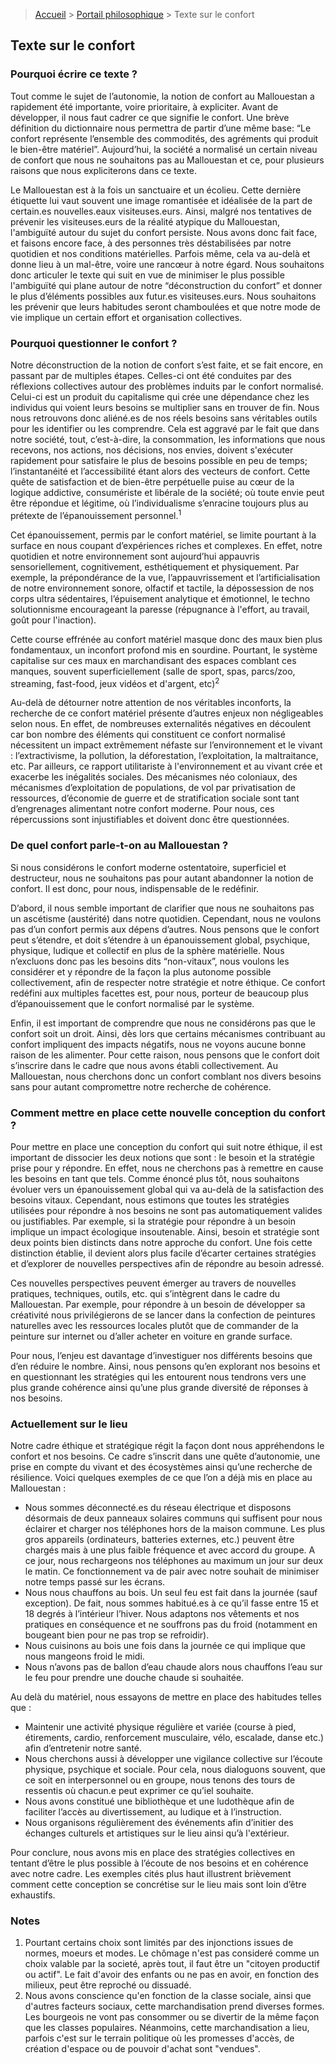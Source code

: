 > [Accueil](../../) > [Portail philosophique](../) > Texte sur le confort

## Texte sur le confort

### Pourquoi écrire ce texte ? 

Tout comme le sujet de l’autonomie, la notion de confort au Mallouestan a rapidement été importante, voire prioritaire, à expliciter. 
Avant de développer, il nous faut cadrer ce que signifie le confort. Une brève définition du dictionnaire nous permettra de partir d’une même base: “Le confort représente l’ensemble des commodités, des agréments qui produit le bien-être matériel”. Aujourd’hui, la société a normalisé un certain niveau de confort que nous ne souhaitons pas au Mallouestan et ce, pour plusieurs raisons que nous expliciterons dans ce texte. 

Le Mallouestan est à la fois un sanctuaire et un écolieu. Cette dernière étiquette lui vaut souvent une image romantisée et idéalisée de la part de certain.es nouvelles.eaux visiteuses.eurs. Ainsi, malgré nos tentatives de prévenir les visiteuses.eurs de la réalité atypique du Mallouestan, l'ambiguïté autour du sujet du confort persiste. Nous avons donc fait face, et faisons encore face, à des personnes très déstabilisées par notre quotidien et nos conditions matérielles. Parfois même, cela va au-delà et donne lieu à un mal-être, voire une rancœur à notre égard. Nous souhaitons donc articuler le texte qui suit en vue de minimiser le plus possible l'ambiguïté qui plane autour de notre “déconstruction du confort” et donner le plus d’éléments possibles aux futur.es visiteuses.eurs. Nous souhaitons les prévenir que leurs habitudes seront chamboulées et que notre mode de vie implique un certain effort et organisation collectives. 


### Pourquoi questionner le confort ? 

Notre déconstruction de la notion de confort s’est faite, et se fait encore, en passant par de multiples étapes. Celles-ci ont été conduites par des réflexions collectives autour des problèmes induits par le confort normalisé. Celui-ci est un produit du capitalisme qui crée une dépendance chez les individus qui voient leurs besoins se multiplier sans en trouver de fin. Nous nous retrouvons donc aliéné.es de nos réels besoins sans véritables outils pour les identifier ou les comprendre. Cela est aggravé par le fait que dans notre société, tout, c’est-à-dire, la consommation, les informations que nous recevons, nos actions, nos décisions, nos envies, doivent s'exécuter rapidement pour satisfaire le plus de besoins possible en peu de temps; l’instantanéité et l’accessibilité étant alors des vecteurs de confort. Cette quête de satisfaction et de bien-être perpétuelle puise au cœur de la logique addictive, consumériste et libérale de la société; où toute envie peut être répondue et légitime, où l’individualisme s’enracine toujours plus au prétexte de l’épanouissement personnel.<sup>1</sup> 

Cet épanouissement, permis par le confort matériel, se limite pourtant à la surface en nous coupant d’expériences riches et complexes. En effet, notre quotidien et notre environnement sont aujourd’hui appauvris sensoriellement, cognitivement, esthétiquement et physiquement. Par exemple, la prépondérance de la vue, l’appauvrissement et l’artificialisation de notre environnement sonore, olfactif et tactile, la dépossession de nos corps ultra sédentaires, l’épuisement analytique et émotionnel, le techno solutionnisme encourageant la paresse (répugnance à l'effort, au travail, goût pour l'inaction). 

Cette course effrénée au confort matériel masque donc des maux bien plus fondamentaux, un inconfort profond mis en sourdine. Pourtant, le système capitalise sur ces maux en marchandisant des espaces comblant ces manques, souvent superficiellement (salle de sport, spas, parcs/zoo, streaming,  fast-food, jeux vidéos et d'argent, etc)<sup>2</sup>

Au-delà de détourner notre attention de nos véritables inconforts, la recherche de ce confort matériel présente d’autres enjeux non négligeables selon nous. En effet, de nombreuses externalités négatives en découlent car bon nombre des éléments qui constituent ce confort normalisé nécessitent un impact extrêmement néfaste sur l’environnement et le vivant : l’extractivisme, la pollution, la déforestation, l’exploitation, la maltraitance, etc. Par ailleurs, ce rapport utilitariste à l'environnement et au vivant crée et exacerbe les inégalités sociales. Des mécanismes néo coloniaux, des mécanismes d’exploitation de populations, de vol par privatisation de ressources, d’économie de guerre et de stratification sociale sont tant d’engrenages alimentant notre confort moderne.
Pour nous, ces répercussions sont injustifiables et doivent donc être questionnées.

### De quel confort parle-t-on au Mallouestan ? 

Si nous considérons le confort moderne ostentatoire, superficiel et destructeur, nous ne souhaitons pas pour autant abandonner la notion de confort. Il est donc, pour nous, indispensable de le redéfinir.

D’abord, il nous semble important de clarifier que nous ne souhaitons pas un ascétisme (austérité) dans notre quotidien. Cependant, nous ne voulons pas d’un confort permis aux dépens d’autres. Nous pensons que le confort peut s’étendre, et doit s’étendre à un épanouissement global, psychique, physique, ludique et collectif en plus de la sphère matérielle. Nous n’excluons donc pas les besoins dits “non-vitaux”, nous voulons les considérer et y répondre de la façon la plus autonome possible collectivement, afin de respecter notre stratégie et notre éthique. Ce confort redéfini aux multiples facettes est, pour nous, porteur de beaucoup plus d’épanouissement que le confort normalisé par le système. 

Enfin, il est important de comprendre que nous ne considérons pas que le confort soit un droit. Ainsi, dès lors que certains mécanismes contribuant au confort impliquent des impacts négatifs, nous ne voyons aucune bonne raison de les alimenter. Pour cette raison, nous pensons que le confort doit s’inscrire dans le cadre que nous avons établi collectivement. Au Mallouestan, nous cherchons donc un confort comblant nos divers besoins sans pour autant compromettre notre recherche de cohérence.

### Comment mettre en place cette nouvelle conception du confort ? 
	
Pour mettre en place une conception du confort qui suit notre éthique, il est important de dissocier les deux notions que sont : le besoin et la stratégie prise pour y répondre. En effet, nous ne cherchons pas à remettre en cause les besoins en tant que tels. Comme énoncé plus tôt, nous souhaitons évoluer vers un épanouissement global qui va au-delà de la satisfaction des besoins vitaux. Cependant, nous estimons que toutes les stratégies utilisées pour répondre à nos besoins ne sont pas automatiquement valides ou justifiables. Par exemple, si la stratégie pour répondre à un besoin implique un impact écologique insoutenable. Ainsi, besoin et stratégie sont deux points bien distincts dans notre approche du confort. Une fois cette distinction établie, il devient alors plus facile d’écarter certaines stratégies et d’explorer de nouvelles perspectives afin de répondre au besoin adressé. 

Ces nouvelles perspectives peuvent émerger au travers de nouvelles pratiques, techniques, outils, etc. qui s’intègrent dans le cadre du Mallouestan. Par exemple, pour répondre à un besoin de développer sa créativité nous privilégierons de se lancer dans la confection de peintures naturelles avec les ressources locales plutôt que de commander de la peinture sur internet ou d’aller acheter en voiture en grande surface. 

Pour nous, l’enjeu est davantage d’investiguer nos différents besoins que d’en réduire le nombre. Ainsi, nous pensons qu’en explorant nos besoins et en questionnant les stratégies qui les entourent nous tendrons vers une plus grande cohérence ainsi qu’une plus grande diversité de réponses à nos besoins. 

### Actuellement sur le lieu

Notre cadre éthique et stratégique régit la façon dont nous appréhendons le confort et nos besoins. Ce cadre s’inscrit dans une quête d’autonomie, une prise en compte du vivant et des écosystèmes ainsi qu’une recherche de résilience. Voici quelques exemples de ce que l’on a déjà mis en place au Mallouestan : 
- Nous sommes déconnecté.es du réseau électrique et disposons désormais de deux panneaux solaires communs qui suffisent pour nous éclairer et charger nos téléphones hors de la maison commune. Les plus gros appareils (ordinateurs, batteries externes, etc.) peuvent être chargés mais à une plus faible fréquence et avec accord du groupe. A ce jour, nous rechargeons nos téléphones au maximum un jour sur deux le matin. Ce fonctionnement va de pair avec notre souhait de minimiser notre temps passé sur les écrans. 
- Nous nous chauffons au bois. Un seul feu est fait dans la journée (sauf exception). De fait, nous sommes habitué.es à ce qu’il fasse entre 15 et 18 degrés à l’intérieur l’hiver. Nous adaptons nos vêtements et nos pratiques en conséquence et ne souffrons pas du froid (notamment en bougeant bien pour ne pas trop se refroidir).
- Nous cuisinons au bois une fois dans la journée ce qui implique que nous mangeons froid le midi.
- Nous n’avons pas de ballon d’eau chaude alors nous chauffons l’eau sur le feu pour prendre une douche chaude si souhaitée.

Au delà du matériel, nous essayons de mettre en place des habitudes telles que : 
- Maintenir une activité physique régulière et variée (course à pied, étirements, cardio, renforcement musculaire, vélo, escalade, danse etc.) afin d’entretenir notre santé. 
- Nous cherchons aussi à développer une vigilance collective sur l’écoute physique, psychique et sociale. Pour cela, nous dialoguons souvent, que ce soit en interpersonnel ou en groupe, nous tenons des tours de ressentis où chacun.e peut exprimer ce qu’iel souhaite. 
- Nous avons constitué une bibliothèque et une ludothèque afin de faciliter l’accès au divertissement, au ludique et à l’instruction. 
- Nous organisons régulièrement des événements afin d’initier des échanges culturels et artistiques sur le lieu ainsi qu’à l'extérieur.

Pour conclure, nous avons mis en place des stratégies collectives en tentant d’être le plus possible à l’écoute de nos besoins et en cohérence avec notre cadre. Les exemples cités plus haut illustrent brièvement comment cette conception se concrétise sur le lieu mais sont loin d’être exhaustifs. 


### Notes

1. Pourtant certains choix sont limités par des injonctions issues de normes, moeurs et modes. Le chômage n'est pas consideré comme un choix valable par la societé, après tout, il faut être un "citoyen productif ou actif". Le fait d'avoir des enfants ou ne pas en avoir, en fonction des milieux, peut être reproché ou dissuadé.
2. Nous avons conscience qu'en fonction de la classe sociale, ainsi que d'autres facteurs sociaux, cette marchandisation prend diverses formes. Les bourgeois ne vont pas consommer ou se divertir de la même façon que les classes populaires. Néanmoins, cette marchandisation a lieu, parfois c'est sur le terrain politique où les promesses d'accès, de création d'espace ou de pouvoir d'achat sont "vendues".